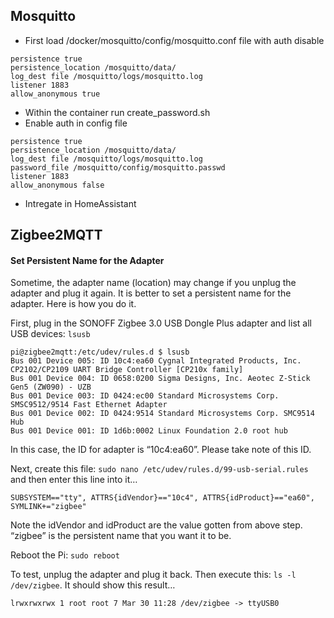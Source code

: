 ## Mosquitto
* First load /docker/mosquitto/config/mosquitto.conf file with auth disable 
```
persistence true
persistence_location /mosquitto/data/
log_dest file /mosquitto/logs/mosquitto.log
listener 1883
allow_anonymous true
```   

* Within the container run create_password.sh  
* Enable auth in config file 
```
persistence true
persistence_location /mosquitto/data/
log_dest file /mosquitto/logs/mosquitto.log
password_file /mosquitto/config/mosquitto.passwd
listener 1883
allow_anonymous false
```
* Intregate in HomeAssistant


## Zigbee2MQTT  

#### Set Persistent Name for the Adapter  

Sometime, the adapter name (location) may change if you unplug the adapter and plug it again. It is better to set a persistent name for the adapter. Here is how you do it.

First, plug in the SONOFF Zigbee 3.0 USB Dongle Plus adapter and list all USB devices: `lsusb`

    pi@zigbee2mqtt:/etc/udev/rules.d $ lsusb
    Bus 001 Device 005: ID 10c4:ea60 Cygnal Integrated Products, Inc. CP2102/CP2109 UART Bridge Controller [CP210x family]
    Bus 001 Device 004: ID 0658:0200 Sigma Designs, Inc. Aeotec Z-Stick Gen5 (ZW090) - UZB
    Bus 001 Device 003: ID 0424:ec00 Standard Microsystems Corp. SMSC9512/9514 Fast Ethernet Adapter
    Bus 001 Device 002: ID 0424:9514 Standard Microsystems Corp. SMC9514 Hub
    Bus 001 Device 001: ID 1d6b:0002 Linux Foundation 2.0 root hub
    

In this case, the ID for adapter is “10c4:ea60”. Please take note of this ID.

Next, create this file: `sudo nano /etc/udev/rules.d/99-usb-serial.rules` and then enter this line into it…

    SUBSYSTEM=="tty", ATTRS{idVendor}=="10c4", ATTRS{idProduct}=="ea60", SYMLINK+="zigbee"

Note the idVendor and idProduct are the value gotten from above step. “zigbee” is the persistent name that you want it to be.

Reboot the Pi: `sudo reboot`

To test, unplug the adapter and plug it back. Then execute this: `ls -l /dev/zigbee`. It should show this result…

    lrwxrwxrwx 1 root root 7 Mar 30 11:28 /dev/zigbee -> ttyUSB0
